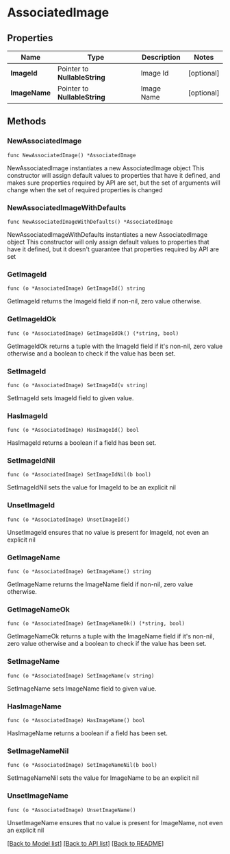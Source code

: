 # AssociatedImage

## Properties

Name | Type | Description | Notes
------------ | ------------- | ------------- | -------------
**ImageId** | Pointer to **NullableString** | Image Id | [optional] 
**ImageName** | Pointer to **NullableString** | Image Name | [optional] 

## Methods

### NewAssociatedImage

`func NewAssociatedImage() *AssociatedImage`

NewAssociatedImage instantiates a new AssociatedImage object
This constructor will assign default values to properties that have it defined,
and makes sure properties required by API are set, but the set of arguments
will change when the set of required properties is changed

### NewAssociatedImageWithDefaults

`func NewAssociatedImageWithDefaults() *AssociatedImage`

NewAssociatedImageWithDefaults instantiates a new AssociatedImage object
This constructor will only assign default values to properties that have it defined,
but it doesn't guarantee that properties required by API are set

### GetImageId

`func (o *AssociatedImage) GetImageId() string`

GetImageId returns the ImageId field if non-nil, zero value otherwise.

### GetImageIdOk

`func (o *AssociatedImage) GetImageIdOk() (*string, bool)`

GetImageIdOk returns a tuple with the ImageId field if it's non-nil, zero value otherwise
and a boolean to check if the value has been set.

### SetImageId

`func (o *AssociatedImage) SetImageId(v string)`

SetImageId sets ImageId field to given value.

### HasImageId

`func (o *AssociatedImage) HasImageId() bool`

HasImageId returns a boolean if a field has been set.

### SetImageIdNil

`func (o *AssociatedImage) SetImageIdNil(b bool)`

 SetImageIdNil sets the value for ImageId to be an explicit nil

### UnsetImageId
`func (o *AssociatedImage) UnsetImageId()`

UnsetImageId ensures that no value is present for ImageId, not even an explicit nil
### GetImageName

`func (o *AssociatedImage) GetImageName() string`

GetImageName returns the ImageName field if non-nil, zero value otherwise.

### GetImageNameOk

`func (o *AssociatedImage) GetImageNameOk() (*string, bool)`

GetImageNameOk returns a tuple with the ImageName field if it's non-nil, zero value otherwise
and a boolean to check if the value has been set.

### SetImageName

`func (o *AssociatedImage) SetImageName(v string)`

SetImageName sets ImageName field to given value.

### HasImageName

`func (o *AssociatedImage) HasImageName() bool`

HasImageName returns a boolean if a field has been set.

### SetImageNameNil

`func (o *AssociatedImage) SetImageNameNil(b bool)`

 SetImageNameNil sets the value for ImageName to be an explicit nil

### UnsetImageName
`func (o *AssociatedImage) UnsetImageName()`

UnsetImageName ensures that no value is present for ImageName, not even an explicit nil

[[Back to Model list]](../README.md#documentation-for-models) [[Back to API list]](../README.md#documentation-for-api-endpoints) [[Back to README]](../README.md)



